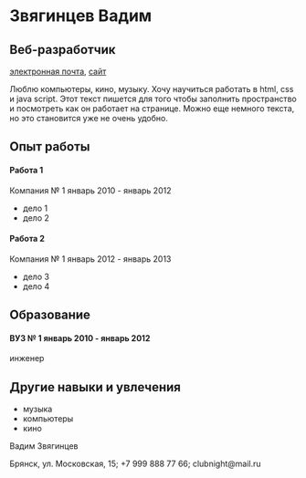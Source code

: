 <!-- BEGIN (write your solution here) -->

<!-- END -->
<!DOCTYPE html>
<html lang="ru">
<head>
    <meta charset="UTF-8">
    <meta name="viewport" content="width=device-width, initial-scale=1.0">
    <title>Резюме</title>
    <link rel="stylesheet" href="./style.css">
    </head>
    <body>
      <div id="header">
        <h1 class="header-title">Звягинцев Вадим</h1>
        <h2 class="header-title">Веб-разработчик</h2>
        <p>
        <a href="clubnight@mail.ru">электронная почта</a>,
        <a href="https://vk.com/id43616395">сайт</a>
      </p>
      </div>
      <div id="main">
        <p>Люблю компьютеры, кино, музыку. Хочу научиться работать в html, css и java script. Этот текст пишется для того чтобы заполнить пространство и посмотреть как он работает на странице. Можно еще немного текста, но это становится уже не очень удобно.</p>
        <section>
          <h2>Опыт работы</h2>
          <h4>Работа 1</h4>
          <p>Компания № 1 январь 2010 - январь 2012</p>
            <ul>
              <li>дело 1</li>
              <li>дело 2</li>
            </ul>
            <h4>Работа 2</h4>
            <p>Компания № 1 январь 2012 - январь 2013</p>
            <ul>
              <li>дело 3</li>
              <li>дело 4</li>
            </ul>
        </section>
         <section>
          <h2>Образование</h2>
          <h4>ВУЗ № 1 январь 2010 - январь 2012</h4>
            <p>инженер</p>
            </section>
         <section>
          <h2>Другие навыки и увлечения</h2>
          <ul>
            <li>музыка</li>
            <li>компьютеры</li>
            <li>кино</li>
          </ul>
        </section>
        </div>
        <div id="footer">
          <p class="fio">Вадим Звягинцев</p>
          <p class="adress">Брянск, ул. Московская, 15; +7 999 888 77 66; clubnight@mail.ru</p>
        </div>
      </body>
</html>
